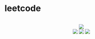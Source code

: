 # leetcode

<div align="center">
<br/>
<img src="https://img.shields.io/badge/Solved-545/3134%20=%2017%25-blue.svg?style=flat-square" />
<br/>
<img src="https://img.shields.io/badge/Easy-232/790-5CB85D.svg?style=flat-square" />
<img src="https://img.shields.io/badge/Medium-239/1646-F0AE4E.svg?style=flat-square" />
<img src="https://img.shields.io/badge/Hard-74/698-D95450.svg?style=flat-square" />
</div>